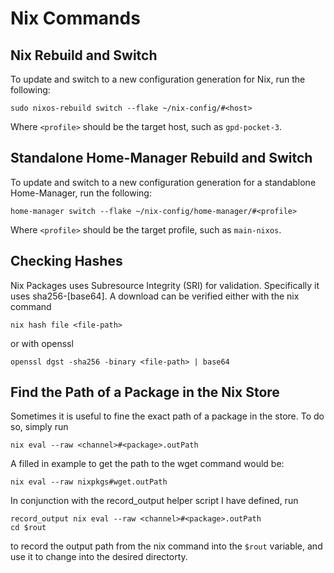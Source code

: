 # Nix Commands

## Nix Rebuild and Switch

To update and switch to a new configuration generation for Nix, run the following:

```{sh}
sudo nixos-rebuild switch --flake ~/nix-config/#<host>
```

Where `<profile>` should be the target host, such as `gpd-pocket-3`.

## Standalone Home-Manager Rebuild and Switch

To update and switch to a new configuration generation for a standablone Home-Manager, run the following:

```{sh}
home-manager switch --flake ~/nix-config/home-manager/#<profile>
```

Where `<profile>` should be the target profile, such as `main-nixos`.

## Checking Hashes

Nix Packages uses Subresource Integrity (SRI) for validation. Specifically it uses sha256-[base64]. A download can be verified either with the nix command

```{sh}
nix hash file <file-path>
```

or with openssl

```{sh}
openssl dgst -sha256 -binary <file-path> | base64
```

## Find the Path of a Package in the Nix Store

Sometimes it is useful to fine the exact path of a package in the store. To do so, simply run

```{sh}
nix eval --raw <channel>#<package>.outPath
```

A filled in example to get the path to the wget command would be:

```{sh}
nix eval --raw nixpkgs#wget.outPath
```

In conjunction with the record_output helper script I have defined, run

```{sh}
record_output nix eval --raw <channel>#<package>.outPath
cd $rout
```

to record the output path from the nix command into the `$rout` variable, and use it to change into the desired directorty.
